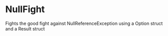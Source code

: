 # NullFight
Fights the good fight against NullReferenceException using a Option struct and a Result struct
